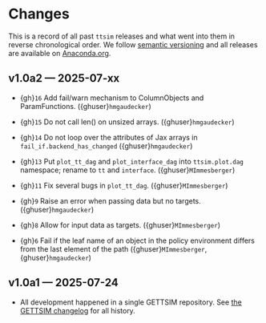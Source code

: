 # Changes

This is a record of all past `ttsim` releases and what went into them in reverse
chronological order. We follow [semantic versioning](https://semver.org/) and all
releases are available on [Anaconda.org](https://anaconda.org/conda-forge/ttsim).

## v1.0a2 — 2025-07-xx

- {gh}`16` Add fail/warn mechanism to ColumnObjects and ParamFunctions.
  ({ghuser}`hmgaudecker`)

- {gh}`15` Do not call len() on unsized arrays. ({ghuser}`hmgaudecker`)

- {gh}`14` Do not loop over the attributes of Jax arrays in
  `fail_if.backend_has_changed` ({ghuser}`hmgaudecker`)

- {gh}`13` Put `plot_tt_dag` and `plot_interface_dag` into `ttsim.plot.dag` namespace;
  rename to `tt` and `interface`. ({ghuser}`MImmesberger`)

- {gh}`11` Fix several bugs in `plot_tt_dag`. ({ghuser}`MImmesberger`)

- {gh}`9` Raise an error when passing data but no targets. ({ghuser}`hmgaudecker`)

- {gh}`8` Allow for input data as targets. ({ghuser}`MImmesberger`)

- {gh}`6` Fail if the leaf name of an object in the policy environment differs from the
  last element of the path ({ghuser}`MImmesberger`, {ghuser}`hmgaudecker`)

## v1.0a1 — 2025-07-24

- All development happened in a single GETTSIM repository. See
  [the GETTSIM changelog](https://gettsim.readthedocs.io/en/latest/changes.html) for all
  history.
